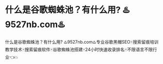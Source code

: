# 什么是谷歌蜘蛛池？有什么用? ♨️9527nb.com♨️

什么是谷歌蜘蛛池？有什么用? ♨️9527nb.com♨️专业谷歌黑帽SEO🀄搜索留痕培训教学技术🀄搜索留痕软件🀄谷歌蜘蛛池搭建🀄24小时快速收录排名🀄不限语言不限行业👈💥